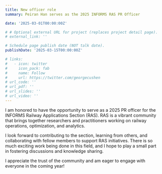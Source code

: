 ```yaml
---
title: New officer role
summary: Peiran Han serves as the 2025 INFORMS RAS PR Officer

date: '2025-03-01T00:00:00Z'

# # Optional external URL for project (replaces project detail page).
# external_link: ''

# Schedule page publish date (NOT talk date).
publishDate: '2025-03-15T00:00:00Z'

# links:
#   - icon: twitter
#     icon_pack: fab
#     name: Follow
#     url: https://twitter.com/georgecushen
# url_code: ''
# url_pdf: ''
# url_slides: ''
# url_video: ''
---
```



I am honored to have the opportunity to serve as a 2025 PR officer for the INFORMS Railway Applications Section (RAS). RAS is a vibrant community that brings together researchers and practitioners working on railway operations, optimization, and analytics.

I look forward to contributing to the section, learning from others, and collaborating with fellow members to support RAS initiatives. There is so much exciting work being done in this field, and I hope to play a small part in fostering discussions and knowledge sharing.

I appreciate the trust of the community and am eager to engage with everyone in the coming year!
